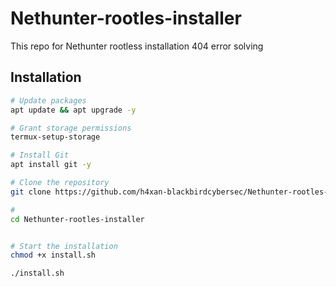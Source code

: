 # Nethunter-rootles-installer
This repo for Nethunter rootless installation 404 error solving


## Installation

```bash
# Update packages
apt update && apt upgrade -y

# Grant storage permissions
termux-setup-storage

# Install Git
apt install git -y

# Clone the repository
git clone https://github.com/h4xan-blackbirdcybersec/Nethunter-rootles-installer

#
cd Nethunter-rootles-installer


# Start the installation
chmod +x install.sh

./install.sh
